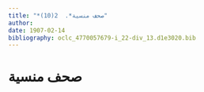 ```yaml
---
title: "*صحف منسية*.  2(10)"
author: 
date: 1907-02-14
bibliography: oclc_4770057679-i_22-div_13.d1e3020.bib
---
```




#  صحف منسية 

